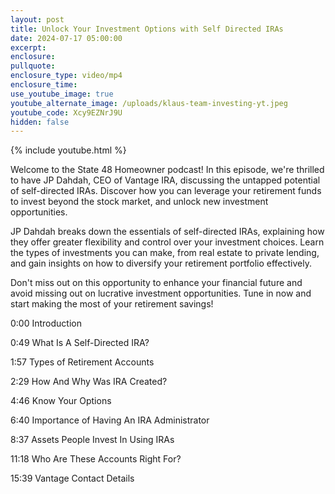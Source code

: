 ```yaml
---
layout: post
title: Unlock Your Investment Options with Self Directed IRAs
date: 2024-07-17 05:00:00
excerpt:
enclosure:
pullquote:
enclosure_type: video/mp4
enclosure_time:
use_youtube_image: true
youtube_alternate_image: /uploads/klaus-team-investing-yt.jpeg
youtube_code: Xcy9EZNrJ9U
hidden: false
---
```

{% include youtube.html %}

Welcome to the State 48 Homeowner podcast! In this episode, we're thrilled to have JP Dahdah, CEO of Vantage IRA, discussing the untapped potential of self-directed IRAs. Discover how you can leverage your retirement funds to invest beyond the stock market, and unlock new investment opportunities.

JP Dahdah breaks down the essentials of self-directed IRAs, explaining how they offer greater flexibility and control over your investment choices. Learn the types of investments you can make, from real estate to private lending, and gain insights on how to diversify your retirement portfolio effectively.

Don't miss out on this opportunity to enhance your financial future and avoid missing out on lucrative investment opportunities. Tune in now and start making the most of your retirement savings!

0:00 Introduction

0:49 What Is A Self-Directed IRA?

1:57 Types of Retirement Accounts

2:29 How And Why Was IRA Created?

4:46 Know Your Options

6:40 Importance of Having An IRA Administrator

8:37 Assets People Invest In Using IRAs

11:18 Who Are These Accounts Right For?

15:39 Vantage Contact Details